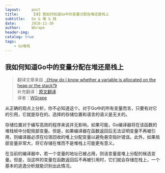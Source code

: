 ```yaml
---
layout:     post
title:      【译】我如何知道Go中的变量分配在堆还是栈上
subtitle:   Go & 堆 & 栈
date:       2018-11-30
author:     WGrape
header-img: 
catalog: true
tags:
    - Go堆栈
---
```


## 我如何知道Go中的变量分配在堆还是栈上

> 翻译文章来自 [《How do I know whether a variable is allocated on the heap or the stack?》](https://golang.org/doc/faq#stack_or_heap)<br/>
> 补充翻译：[原文翻译](http://docscn.studygolang.com/doc/faq#%E5%A0%86%E6%88%96%E6%A0%88)<br/>
> 译者：[WGrape](https://github.com/WGrape)

从正确的观点上分析，你不必知道这个。对于Go中的所有变量而言，只要有对它的引用，它就是存在的。选择的存储位置和语言的语义是无关的。

存储位置对于编写高效的程序来说并无影响，如果可能，Go编译器将在该函数的堆栈帧中分配局部变量。但是，如果编译器在函数返回后无法证明变量不再被引用，则编译器必须在垃圾回收的堆上分配变量以避免悬空指针错误。此外，如果局部变量非常大，将它存储在堆而不是堆栈上可能更有意义。

在当前的编译器中，若一个变量的地址已被占用，则该变量是堆上分配的候选变量。但是，当这样的变量在函数返回后不再被引用时，它们就会存储在栈上，一个基本的逃逸分析就能识别出此情况。
